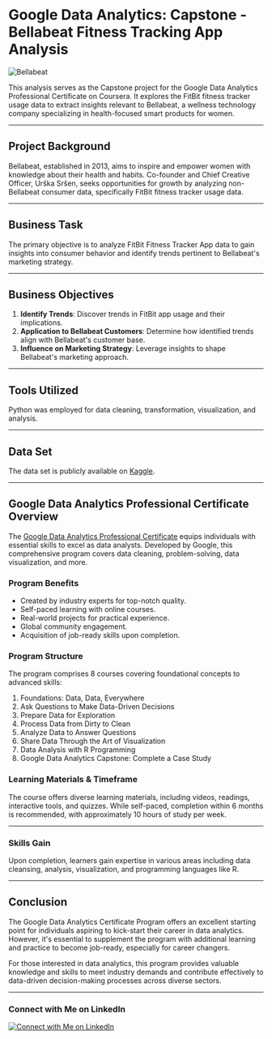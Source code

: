 # Google Data Analytics: Capstone - Bellabeat Fitness Tracking App Analysis

![Bellabeat](https://user-images.githubusercontent.com/81607668/127726632-fe6da755-6267-4227-8740-77d3275f446e.png)

This analysis serves as the Capstone project for the Google Data Analytics Professional Certificate on Coursera. It explores the FitBit fitness tracker usage data to extract insights relevant to Bellabeat, a wellness technology company specializing in health-focused smart products for women.

---

## Project Background

Bellabeat, established in 2013, aims to inspire and empower women with knowledge about their health and habits. Co-founder and Chief Creative Officer, Urška Sršen, seeks opportunities for growth by analyzing non-Bellabeat consumer data, specifically FitBit fitness tracker usage data.

---

## Business Task

The primary objective is to analyze FitBit Fitness Tracker App data to gain insights into consumer behavior and identify trends pertinent to Bellabeat's marketing strategy.

---

## Business Objectives

1. **Identify Trends**: Discover trends in FitBit app usage and their implications.
2. **Application to Bellabeat Customers**: Determine how identified trends align with Bellabeat's customer base.
3. **Influence on Marketing Strategy**: Leverage insights to shape Bellabeat's marketing approach.

---

## Tools Utilized

Python was employed for data cleaning, transformation, visualization, and analysis.

---

## Data Set

The data set is publicly available on [Kaggle](https://www.kaggle.com/arashnic/fitbit).

---

## Google Data Analytics Professional Certificate Overview

The [Google Data Analytics Professional Certificate](https://www.coursera.org/professional-certificates/google-data-analytics) equips individuals with essential skills to excel as data analysts. Developed by Google, this comprehensive program covers data cleaning, problem-solving, data visualization, and more.



### Program Benefits

- Created by industry experts for top-notch quality.
- Self-paced learning with online courses.
- Real-world projects for practical experience.
- Global community engagement.
- Acquisition of job-ready skills upon completion.


### Program Structure

The program comprises 8 courses covering foundational concepts to advanced skills:

1. Foundations: Data, Data, Everywhere
2. Ask Questions to Make Data-Driven Decisions
3. Prepare Data for Exploration
4. Process Data from Dirty to Clean
5. Analyze Data to Answer Questions
6. Share Data Through the Art of Visualization
7. Data Analysis with R Programming
8. Google Data Analytics Capstone: Complete a Case Study

### Learning Materials & Timeframe

The course offers diverse learning materials, including videos, readings, interactive tools, and quizzes. While self-paced, completion within 6 months is recommended, with approximately 10 hours of study per week.

---

### Skills Gain

Upon completion, learners gain expertise in various areas including data cleansing, analysis, visualization, and programming languages like R.

---

## Conclusion

The Google Data Analytics Certificate Program offers an excellent starting point for individuals aspiring to kick-start their career in data analytics. However, it's essential to supplement the program with additional learning and practice to become job-ready, especially for career changers.

For those interested in data analytics, this program provides valuable knowledge and skills to meet industry demands and contribute effectively to data-driven decision-making processes across diverse sectors.

---

### Connect with Me on LinkedIn

[![Connect with Me on LinkedIn](https://img.shields.io/badge/LinkedIn-Connect-blue?style=for-the-badge&logo=linkedin)](https://www.linkedin.com/in/virajnbhutada24/)

